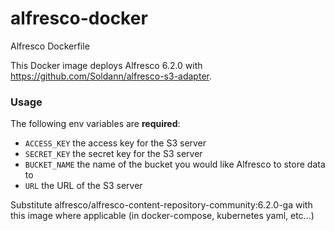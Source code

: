 # alfresco-docker
Alfresco Dockerfile

This Docker image deploys Alfresco 6.2.0 with https://github.com/Soldann/alfresco-s3-adapter.

### Usage
The following env variables are **required**:
* ```ACCESS_KEY``` the access key for the S3 server
* ```SECRET_KEY``` the secret key for the S3 server
* ```BUCKET_NAME``` the name of the bucket you would like Alfresco to store data to
* ```URL``` the URL of the S3 server

Substitute alfresco/alfresco-content-repository-community:6.2.0-ga with this image where applicable (in docker-compose, kubernetes yaml, etc...)
